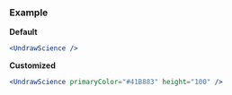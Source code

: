 ### Example

**Default**
```jsx
<UndrawScience />
```

**Customized**
```jsx
<UndrawScience primaryColor="#41B883" height="100" />
```
